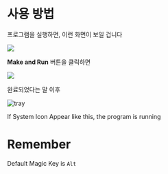 # 사용 방법

프로그램을 실행하면, 이런 화면이 보일 겁니다

<img src="/images/program.png" >

**Make and Run** 버튼을 클릭하면

<img src="/screenshot/complete.png" />

완료되었다는 말 이후

![tray](/images/tray.png)



If System Icon Appear like this, the program is running

# Remember

Default Magic Key is `Alt`
